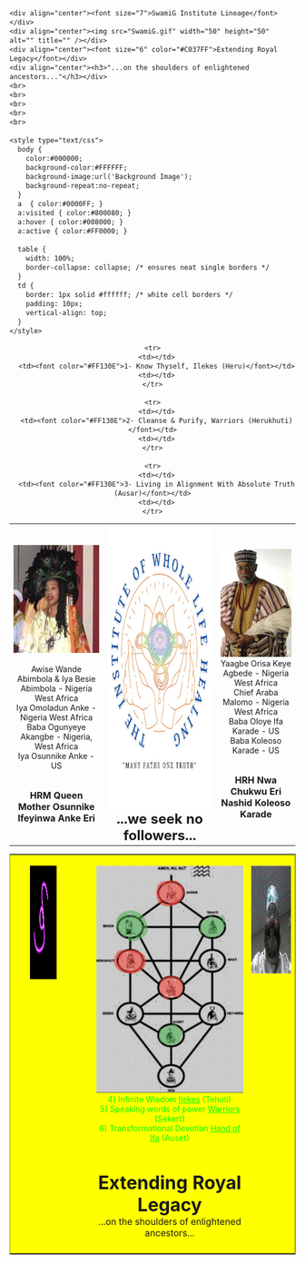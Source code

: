 <html lang="en">
  <head>
    <meta name="viewport" content="width=device-width,initial-scale=1">
    <meta charset="utf-8">
    <meta name="generator" content="SwamiGInstitute.com 70-888-Swami)">
    <meta name="dcterms.created" content="Sun, 07 Sep 2025 21:43:41 GMT">
    <meta name="description" content="SwamiG Institute 70-888-Swami Orisha Ilekes Warriors Hand of Ifa Priesthood  initiations Divinaiton 4 cowrie Shango Heru Auset Oshun Sekert Olokun Het Heru Yemojah Obarala Ausar Amen  prayer sacrifice">
    <meta name="keywords" content="Orisha,Ilekes,Warriors, Hand of Ifa, Priesthood ,initiations,Divinaiton,4 cowrie,Shango,Heru,Auset,Oshun,Sekert,Olokun,Het Heru,Yemojah,Obarala,Ausar,Amen,prayer,sacrifice">
    <title>SwamiG Institute Lineage</title>

    <div align="center"><font size="7">SwamiG Institute Lineage</font></div>
    <div align="center"><img src="SwamiG.gif" width="50" height="50" alt="" title="" /></div>
    <div align="center"><font size="6" color="#C037FF">Extending Royal Legacy</font></div>
    <div align="center"><h3>"...on the shoulders of enlightened ancestors..."</h3></div>
	<br>
	<br>
	<br>
	<br>
	<br>
	
    <style type="text/css">
      body {
        color:#000000;
        background-color:#FFFFFF;
        background-image:url('Background Image');
        background-repeat:no-repeat;
      }
      a  { color:#0000FF; }
      a:visited { color:#800080; }
      a:hover { color:#008000; }
      a:active { color:#FF0000; }

      table {
        width: 100%;
        border-collapse: collapse; /* ensures neat single borders */
      }
      td {
        border: 1px solid #ffffff; /* white cell borders */
        padding: 10px;
        vertical-align: top;
      }
    </style>
  </head>
  <body>

<div style="text-align: center; margin: 0; padding: 0;">
  <table>
    <tr>
      <td>
        <img src="IyaOsunnike.jpg" width="160" height="190" alt="" title="" /><br><br>
        Awise Wande Abimbola & Iya Besie Abimbola - Nigeria West Africa<br>
        Iya Omoladun Anke - Nigeria West Africa<br>
        Baba Ogunyeye Akangbe - Nigeria, West Africa<br>
        Iya Osunnike Anke - US<br><br><br>
        <font size="3"><b>HRM Queen Mother Osunnike Ifeyinwa Anke Eri</b></font>
      </td>
      <td>
        <img src="IOWLH_Logo.png" width="400" height="500" alt="" title="" />
		<br>
        <b><font size="5">...we seek no followers...</font></b>
      </td>
      <td>
        <img src="PriestKingKoleoso.jpg" width="125" height="190" alt="" title="" /><br>
        Yaagbe Orisa Keye Agbede - Nigeria West Africa<br>
        Chief Araba Malomo - Nigeria West Africa<br>
        Baba Oloye Ifa Karade - US<br>
        Baba Koleoso Karade - US<br><br><br>
        <b><font size="3">HRH Nwa Chukwu Eri Nashid Koleoso Karade</font></b>
      </td>
    </tr>

    <tr>
      <td></td>
      <td><font color="#FF130E">1- Know Thyself, Ilekes (Heru)</font></td>
      <td></td>
    </tr>

    <tr>
      <td></td>
      <td><font color="#FF130E">2- Cleanse & Purify, Warriors (Herukhuti)</font></td>
      <td></td>
    </tr>

    <tr>
      <td></td>
      <td><font color="#FF130E">3- Living in Alignment With Absolute Truth (Ausar)</font></td>
      <td></td>
    </tr>
  </table>
</div>

<div style=" text-align: left; text-indent: 0px; padding: 0px 0px 0px 0px; margin: 0px 0px 0px 0px;"><table width="100%" border="1" cellpadding="2" cellspacing="2" style="background-color: #ffff00;">
<tr valign="top">

<td style="border-width : 0px;"><br />
</td>

<td style="border-width : 0px;"><br />
</td>


<td style="border-width : 0px;"><br /><img src="SwamiG.gif" width="100" height="200" alt="" title="" />
</td>
<td style="border-width : 0px;"><br /></td>
<td style="border-width : 0px;"><br /></td>
<td style="border-width : 0px;"><br /></td>
<td style="border-width : 0px;"><br /></td>

<td style="border-width : 0px;"><br /><img src="SGI_TOL.png" width="300" height="400" alt="" title="" />
<br>
<div align="center">
<font color="#00FF00">4)	Infinite Wisdom  <u>Ilekes</u> (Tehuti) </font><br>
<font color="#00FF00">5)	Speaking words of power  <u>Warriors</u> (Sekert) </font><br>
<font color="#00FF00">6)	Transformational Devotion <u>Hand of Ifa</u> (Auset) </font><br>
<br>
<br>
<br>
<b><font size="6">Extending Royal Legacy</font></b>
<br>
<font size="3">...on the shoulders of enlightened ancestors...</font>
</div></td>
<td style="border-width : 0px;"><br /><img src="BeardedSwamiG.gif" width="150" height="190" alt="" title="" />
</tr>
<tr valign="top">
<td style="border-width : 0px;"><br />
</td>
<td style="border-width : 0px;"><br />
</td>
<td style="border-width : 0px;"><br />
</td>
<td style="border-width : 0px;"><br />
</td>
<td style="border-width : 0px;"><br />
</td>
</tr>
